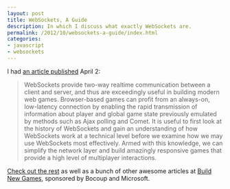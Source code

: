 ```yaml
---
layout: post
title: WebSockets, A Guide
description: In which I discuss what exactly WebSockets are.
permalink: /2012/10/websockets-a-guide/index.html
categories:
- javascript
- websockets
---
```


I had [an article published](http://buildnewgames.com/websockets/) April 2:

> WebSockets provide two-way realtime communication between a client and server, and thus are exceedingly useful in building modern web games. Browser-based games can profit from an always-on, low-latency connection by enabling the rapid transmission of information about player and global game state previously emulated by methods such as Ajax polling and Comet. It is useful to first look at the history of WebSockets and gain an understanding of how WebSockets work at a technical level before we examine how we may use WebSockets most effectively. Armed with this knowledge, we can simplify the network layer and build amazingly responsive games that provide a high level of multiplayer interactions.


[Check out the rest](http://buildnewgames.com/websockets/) as well as a bunch
of other awesome articles at [Build New Games](http://buildnewgames.com/),
sponsored by Bocoup and Microsoft.
